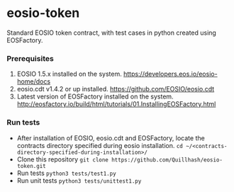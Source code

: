 # eosio-token
Standard EOSIO token contract, with test cases in python created using EOSFactory.

### Prerequisites
1. EOSIO 1.5.x installed on the system. https://developers.eos.io/eosio-home/docs
2. eosio.cdt v1.4.2 or up installed. https://github.com/EOSIO/eosio.cdt
3. Latest version of EOSFactory installed on the system. http://eosfactory.io/build/html/tutorials/01.InstallingEOSFactory.html

### Run tests
* After installation of EOSIO, eosio.cdt and EOSFactory, locate the contracts directory specified during eosio installation.
`cd ~/<contracts-directory-specified-during-installation>/`
* Clone this repository `git clone https://github.com/Quillhash/eosio-token.git`
* Run tests `python3 tests/test1.py`
* Run unit tests `python3 tests/unittest1.py`

